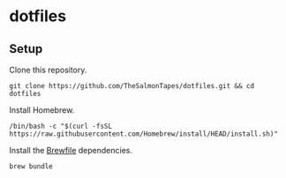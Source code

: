 # dotfiles

## Setup

Clone this repository.

```
git clone https://github.com/TheSalmonTapes/dotfiles.git && cd dotfiles
```

Install Homebrew.

```
/bin/bash -c "$(curl -fsSL https://raw.githubusercontent.com/Homebrew/install/HEAD/install.sh)"
```

Install the [Brewfile](Brewfile) dependencies.

```
brew bundle
```

